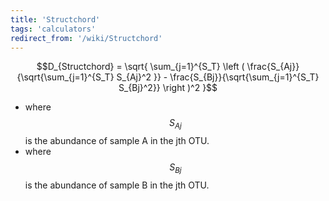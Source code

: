 ```yaml
---
title: 'Structchord'
tags: 'calculators'
redirect_from: '/wiki/Structchord'
---
```

$$D_{Structchord} = \sqrt{ \sum_{j=1}^{S_T}  \left ( \frac{S_{Aj}}{\sqrt{\sum_{j=1}^{S_T} S_{Aj}^2 }} - \frac{S_{Bj}}{\sqrt{\sum_{j=1}^{S_T} S_{Bj}^2}} \right )^2  }$$

-   where $$S_{Aj}$$ is the abundance of sample A in the jth OTU.
-   where $$S_{Bj}$$ is the abundance of sample B in the jth OTU.
